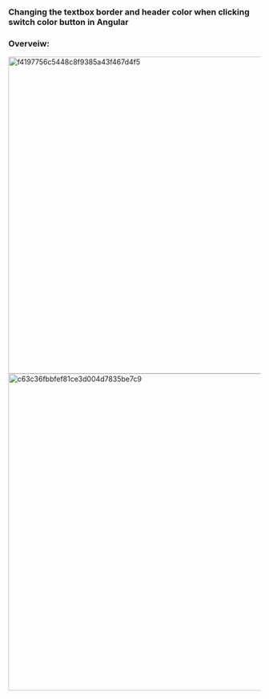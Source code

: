 ### Changing the textbox border and header color when clicking switch color button in Angular

### Overveiw:
<img width="632" alt="f4197756c5448c8f9385a43f467d4f5" src="https://user-images.githubusercontent.com/87664011/235098689-69b1f14a-507f-4bac-bd7e-fa4af341fd9b.png">
<img width="632" alt="c63c36fbbfef81ce3d004d7835be7c9" src="https://user-images.githubusercontent.com/87664011/235098738-bded0ff0-a4b6-442b-91a3-0abf0900a7ca.png">
